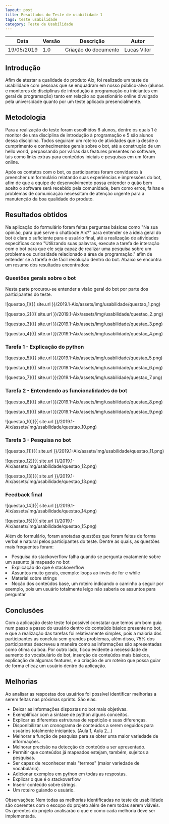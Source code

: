```yaml
---
layout: post
title: Resultados do Teste de usabilidade 1
tags: teste usabilidade 
category: Teste de Usabilidade
---
```

|Data   |Versão   |Descrição   |Autor   |
|---|---|---|---|
|19/05/2019   | 1.0  |Criação do documento   |Lucas Vitor   |


## Introdução
Afim de atestar a qualidade do produto Aix, foi realizado um teste de usabilidade com pessoas que se enquadram em nosso público-alvo (alunos e monitores de disciplinas de introdução à programação ou iniciantes em geral de programação) tanto em relação ao questionário online divulgado pela universidade quanto por um teste aplicado presencialmente.

## Metodologia

Para a realização do teste foram escolhidos 6 alunos, dentre os quais 1 é monitor de uma disciplina de introdução à programação e 5 são alunos dessa disciplina. Todos seguiram um roteiro de atividades que ia desde o cumprimento e conhecimentos gerais sobre o bot, até a construção de um hello world, perpassando por várias das features presentes no software, tais como links extras para conteúdos iniciais e pesquisas em um fórum online.

Após os contatos com o bot, os participantes foram convidados à preencher um formulário relatando suas experiências e impressões do bot, afim de que a equipe de desenvolvimento possa entender o quão bem aceito o software será recebido pela comunidade, bem como erros, falhas e problemas de comunicação necessitam de atenção urgente para a manutenção da boa qualidade do produto.

## Resultados obtidos

Na aplicação do formulário foram feitas perguntas básicas como "Na sua opinião, para quê serve o chatbode Aix?" para entender se a ideia geral do bot é clara o suficiente para o usuário final, até a realização de atividades específicas como "Utilizando suas palavras, execute a tarefa de interação com o bot para que ele seja capaz de realizar uma pesquisa sobre um problema ou curiosidade relacionado a área de programação." afim de entender se a tarefa é de fácil resolução dentro do bot. Abaixo se encontra um resumo dos resultados encontrados:

### Questões gerais sobre o bot

Nesta parte procurou-se entender a visão geral do bot por parte dos participantes do teste.

![questao_1]({{ site.url }}/2019.1-Aix/assets/img/usabilidade/questao_1.png)

![questao_2]({{ site.url }}/2019.1-Aix/assets/img/usabilidade/questao_2.png)

![questao_3]({{ site.url }}/2019.1-Aix/assets/img/usabilidade/questao_3.png)

![questao_4]({{ site.url }}/2019.1-Aix/assets/img/usabilidade/questao_4.png)

### Tarefa 1 - Explicação do python

![questao_5]({{ site.url }}/2019.1-Aix/assets/img/usabilidade/questao_5.png)

![questao_6]({{ site.url }}/2019.1-Aix/assets/img/usabilidade/questao_6.png)

![questao_7]({{ site.url }}/2019.1-Aix/assets/img/usabilidade/questao_7.png)

### Tarefa 2 - Entendendo as funcionalidades do bot

![questao_8]({{ site.url }}/2019.1-Aix/assets/img/usabilidade/questao_8.png)

![questao_9]({{ site.url }}/2019.1-Aix/assets/img/usabilidade/questao_9.png)

![questao_10]({{ site.url }}/2019.1-Aix/assets/img/usabilidade/questao_10.png)

### Tarefa 3 - Pesquisa no bot

![questao_11]({{ site.url }}/2019.1-Aix/assets/img/usabilidade/questao_11.png)

![questao_12]({{ site.url }}/2019.1-Aix/assets/img/usabilidade/questao_12.png)

![questao_13]({{ site.url }}/2019.1-Aix/assets/img/usabilidade/questao_13.png)

### Feedback final

![questao_14]({{ site.url }}/2019.1-Aix/assets/img/usabilidade/questao_14.png)

![questao_15]({{ site.url }}/2019.1-Aix/assets/img/usabilidade/questao_15.png)

Além do formulário, foram anotadas questões que foram feitas de forma verbal e natural pelos participantes do teste. Dentre as quais, as questões mais frequentes foram:

<li>Pesquisa do stackoverflow falha quando se pergunta exatamente sobre um assunto já mapeado no bot</li>

<li>Explicação do que é stackoverflow</li>

<li>Assuntos muito gerais, exemplo: loops ao invés de for e while</li>

<li>Material sobre strings</li>

<li>Noção dos conteúdos base, um roteiro indicando o caminho a seguir por exemplo, pois um usuário totalmente leigo não saberia os assuntos para perguntar</li>

## Conclusões

Com a aplicação deste teste foi possível constatar que temos um bom guia num passo a passo do usuário dentro do conteúdo básico presente no bot, e que a realização das tarefas foi relativamente simples, pois a maioria dos participantes as concluiu sem grandes problemas, além disso, 75% dos participantes descreveu a maneira como as informações são apresentadas como ótima ou boa. Por outro lado, ficou evidente a necessidade de aumento do vocabulário do bot, inserção de conteúdos mais básicos, explicação de algumas features, e a criação de um roteiro que possa guiar de forma eficaz um usuário dentro da aplicação.

## Melhorias

Ao analisar as respostas dos usuários foi possível identificar melhorias a serem feitas nas próximas sprints. São elas:

- Deixar as informações dispostas no bot mais objetivas.
- Exemplificar com a sintaxe de python alguns conceitos.
- Explicar as diferentes estruturas de repetição e suas diferenças.
- Disponibilizar um cronograma de conteúdos a serem seguidos para usuários totalmente iniciantes. (Aula 1, Aula 2...)
- Melhorar a função de pesquisa para se obter uma maior variedade de informações.
- Melhorar precisão na detecção do conteúdo a ser apresentado.
- Permitir que conteúdos já mapeados estejam, também, sujeitos a pesquisas.
- Ser capaz de reconhecer mais "termos" (maior variedade de vocabulário).
- Adicionar exemplos em python em todas as respostas.
- Explicar o que é o stackoverflow
- Inserir conteúdo sobre strings.
- Um roteiro guiando o usuário.

Observações: Nem todas as melhorias identificadas no teste de usabilidade são coerentes com o escopo do projeto além de nem todas serem viáveis. Os gerentes do projeto analisarão o que e como cada melhoria deve ser implementada.